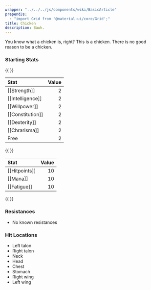 ```yaml
---
wrapper: "../../../js/components/wiki/BasicArticle"
prependJs: 
  - "import Grid from '@material-ui/core/Grid';"
title: Chicken
description: Bawk.
---
```

You know what a chicken is, right?  This is a chicken.  There is no good reason to be a chicken.  

### Starting Stats
{{ <Grid container spacing={24}><Grid item> }}

| Stat            | Value |
|:----------------|------:|
|[[Strength]]     |     2 |
|[[Intelligence]] |     2 |
|[[Willpower]]    |     2 |
|[[Constitution]] |     2 |
|[[Dexterity]]    |     2 |
|[[Chrarisma]]    |     2 |
|Free             |     2 |

{{ </Grid><Grid item> }}

| Stat         | Value |
|:-------------|------:|
|[[Hitpoints]] |    10 |
|[[Mana]]      |    10 |
|[[Fatigue]]   |    10 |

{{ </Grid></Grid> }}

### Resistances

* No known resistances    

### Hit Locations
* Left talon
* Right talon
* Neck
* Head
* Chest
* Stomach
* Right wing
* Left wing
